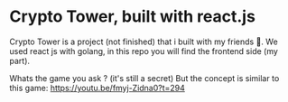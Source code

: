 # Crypto Tower, built with react.js
Crypto Tower is a project (not finished) that i built with my friends 🙂.
We used react js with golang, in this repo you will find the frontend side (my part).


Whats the game you ask ? (it's still a secret)
But the concept is similar to this game: https://youtu.be/fmyj-Zidna0?t=294
